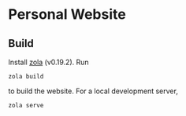 # Personal Website

## Build

Install [zola](https://www.getzola.org/) (v0.19.2). Run

```console
zola build
```

to build the website. For a local development server,

```console
zola serve
```
